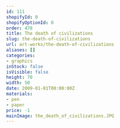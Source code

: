 ```yaml
---
id: 111
shopifyId: 0
shopifyOptionId: 0
order: 478
title: The death of civilizations
slug: the-death-of-civilizations
url: art-works/the-death-of-civilizations
aliases: []
categories:
- graphics
inStock: false
isVisible: false
height: 70
width: 50
date: 2009-01-01T00:00:00Z
materials:
- pen
- paper
price: -1
mainImage: the_death_of_civilizations.JPG
---
```

